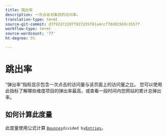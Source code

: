 ```yaml
---
title: 跳出率
description: 一次点击对条目的访问率。
translation-type: tm+mt
source-git-commit: d3f92d72207f027d35f81a4ccf70d01569c3557f
workflow-type: tm+mt
source-wordcount: '77'
ht-degree: 5%

---
```



# 跳出率

“弹出率”指标显示包含一次点击的访问量与该页面上的访问量之比。 您可以使用此指标了解哪些维度项目的弹出率最高，或查看一段时间内您网站的累计总弹出率。

## 如何计算此度量

此度量使用公式计算 [`Bounces`](bounces.md)` divided by `[`Entries`](entries.md)。

